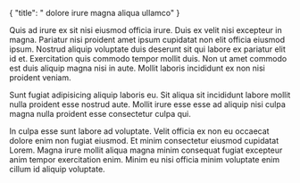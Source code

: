 {
  "title": " dolore irure magna aliqua ullamco"
}

Quis ad irure ex sit nisi eiusmod officia irure. Duis ex velit nisi excepteur in magna. Pariatur nisi proident amet ipsum cupidatat non elit officia eiusmod ipsum. Nostrud aliquip voluptate duis deserunt sit qui labore ex pariatur elit id et. Exercitation quis commodo tempor mollit duis. Non ut amet commodo est duis aliquip magna nisi in aute. Mollit laboris incididunt ex non nisi proident veniam.

Sunt fugiat adipisicing aliquip laboris eu. Sit aliqua sit incididunt labore mollit nulla proident esse nostrud aute. Mollit irure esse esse ad aliquip nisi culpa magna nulla proident esse consectetur culpa qui.

In culpa esse sunt labore ad voluptate. Velit officia ex non eu occaecat dolore enim non fugiat eiusmod. Et minim consectetur eiusmod cupidatat Lorem. Magna irure mollit aliqua magna minim consequat fugiat excepteur anim tempor exercitation enim. Minim eu nisi officia minim voluptate enim cillum id aliquip voluptate.